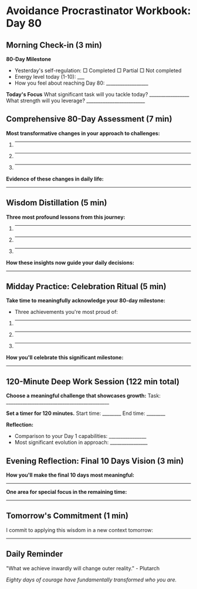 # Avoidance Procrastinator Workbook: Day 80

## Morning Check-in (3 min)

**80-Day Milestone**
- Yesterday's self-regulation: □ Completed □ Partial □ Not completed
- Energy level today (1-10): ___
- How you feel about reaching Day 80: __________________

**Today's Focus**
What significant task will you tackle today? _________________
What strength will you leverage? _________________________

## Comprehensive 80-Day Assessment (7 min)

**Most transformative changes in your approach to challenges:**
1. ________________________________________________
2. ________________________________________________
3. ________________________________________________

**Evidence of these changes in daily life:**
________________________________________________

## Wisdom Distillation (5 min)

**Three most profound lessons from this journey:**
1. ________________________________________________
2. ________________________________________________
3. ________________________________________________

**How these insights now guide your daily decisions:**
________________________________________________

## Midday Practice: Celebration Ritual (5 min)

**Take time to meaningfully acknowledge your 80-day milestone:**
- Three achievements you're most proud of:
1. ________________________________________________
2. ________________________________________________
3. ________________________________________________

**How you'll celebrate this significant milestone:**
________________________________________________

## 120-Minute Deep Work Session (122 min total)

**Choose a meaningful challenge that showcases growth:**
Task: ____________________________________________

**Set a timer for 120 minutes.**
Start time: ________ End time: ________

**Reflection:**
- Comparison to your Day 1 capabilities: ________________
- Most significant evolution in approach: ________________

## Evening Reflection: Final 10 Days Vision (3 min)

**How you'll make the final 10 days most meaningful:**
________________________________________________

**One area for special focus in the remaining time:**
________________________________________________

## Tomorrow's Commitment (1 min)

I commit to applying this wisdom in a new context tomorrow:
________________________________________________

## Daily Reminder

"What we achieve inwardly will change outer reality." - Plutarch

*Eighty days of courage have fundamentally transformed who you are.*